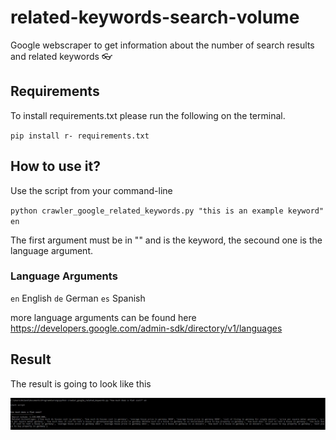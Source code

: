 # related-keywords-search-volume
Google webscraper to get information about the number of search results and related keywords 👓


## Requirements

To install requirements.txt please run the following on the terminal.

`pip install r- requirements.txt`

## How to use it?

Use the script from your command-line

`python crawler_google_related_keywords.py "this is an example keyword" en`

The first argument must be in "" and is the keyword, the secound one is the language argument.

### Language Arguments

`en` English
`de` German
`es` Spanish

more language arguments can be found here https://developers.google.com/admin-sdk/directory/v1/languages


## Result

The result is going to look like this 

![Screenshot](result.JPG)
